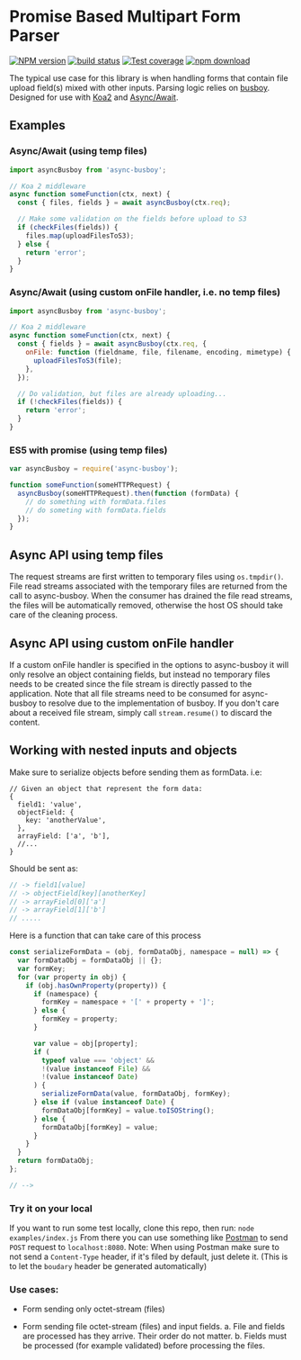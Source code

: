 # Promise Based Multipart Form Parser

[![NPM version][npm-image]][npm-url]
[![build status][travis-image]][travis-url]
[![Test coverage][codecov-image]][codecov-url]
[![npm download][download-image]][download-url]

[npm-image]: https://img.shields.io/npm/v/async-busboy.svg?style=flat-square
[npm-url]: https://npmjs.org/package/async-busboy
[travis-image]: https://img.shields.io/travis/m4nuC/async-busboy.svg?style=flat-square
[travis-url]: https://travis-ci.org/m4nuC/async-busboy
[codecov-image]: https://codecov.io/github/m4nuC/async-busboy/coverage.svg?branch=master
[codecov-url]: https://codecov.io/github/m4nuC/async-busboy?branch=master
[download-image]: https://img.shields.io/npm/dm/async-busboy.svg?style=flat-square
[download-url]: https://npmjs.org/package/async-busboy

The typical use case for this library is when handling forms that contain file upload field(s) mixed with other inputs.
Parsing logic relies on [busboy](http://github.com/mscdex/busboy).
Designed for use with [Koa2](https://github.com/koajs/koa/tree/v2.x) and [Async/Await](https://github.com/tc39/ecmascript-asyncawait).

## Examples

### Async/Await (using temp files)

```js
import asyncBusboy from 'async-busboy';

// Koa 2 middleware
async function someFunction(ctx, next) {
  const { files, fields } = await asyncBusboy(ctx.req);

  // Make some validation on the fields before upload to S3
  if (checkFiles(fields)) {
    files.map(uploadFilesToS3);
  } else {
    return 'error';
  }
}
```

### Async/Await (using custom onFile handler, i.e. no temp files)

```js
import asyncBusboy from 'async-busboy';

// Koa 2 middleware
async function someFunction(ctx, next) {
  const { fields } = await asyncBusboy(ctx.req, {
    onFile: function (fieldname, file, filename, encoding, mimetype) {
      uploadFilesToS3(file);
    },
  });

  // Do validation, but files are already uploading...
  if (!checkFiles(fields)) {
    return 'error';
  }
}
```

### ES5 with promise (using temp files)

```js
var asyncBusboy = require('async-busboy');

function someFunction(someHTTPRequest) {
  asyncBusboy(someHTTPRequest).then(function (formData) {
    // do something with formData.files
    // do someting with formData.fields
  });
}
```

## Async API using temp files

The request streams are first written to temporary files using `os.tmpdir()`. File read streams associated with the temporary files are returned from the call to async-busboy. When the consumer has drained the file read streams, the files will be automatically removed, otherwise the host OS should take care of the cleaning process.

## Async API using custom onFile handler

If a custom onFile handler is specified in the options to async-busboy it
will only resolve an object containing fields, but instead no temporary files
needs to be created since the file stream is directly passed to the application.
Note that all file streams need to be consumed for async-busboy to resolve due
to the implementation of busboy. If you don't care about a received
file stream, simply call `stream.resume()` to discard the content.

## Working with nested inputs and objects

Make sure to serialize objects before sending them as formData.
i.e:

```json5
// Given an object that represent the form data:
{
  field1: 'value',
  objectField: {
    key: 'anotherValue',
  },
  arrayField: ['a', 'b'],
  //...
}
```

Should be sent as:

```js
// -> field1[value]
// -> objectField[key][anotherKey]
// -> arrayField[0]['a']
// -> arrayField[1]['b']
// .....
```

Here is a function that can take care of this process

```js
const serializeFormData = (obj, formDataObj, namespace = null) => {
  var formDataObj = formDataObj || {};
  var formKey;
  for (var property in obj) {
    if (obj.hasOwnProperty(property)) {
      if (namespace) {
        formKey = namespace + '[' + property + ']';
      } else {
        formKey = property;
      }

      var value = obj[property];
      if (
        typeof value === 'object' &&
        !(value instanceof File) &&
        !(value instanceof Date)
      ) {
        serializeFormData(value, formDataObj, formKey);
      } else if (value instanceof Date) {
        formDataObj[formKey] = value.toISOString();
      } else {
        formDataObj[formKey] = value;
      }
    }
  }
  return formDataObj;
};

// -->
```

### Try it on your local

If you want to run some test locally, clone this repo, then run: `node examples/index.js`
From there you can use something like [Postman](https://chrome.google.com/webstore/detail/postman/fhbjgbiflinjbdggehcddcbncdddomop?hl=en) to send `POST` request to `localhost:8080`.
Note: When using Postman make sure to not send a `Content-Type` header, if it's filed by default, just delete it. (This is to let the `boudary` header be generated automatically)

### Use cases:

- Form sending only octet-stream (files)

- Form sending file octet-stream (files) and input fields.
  a. File and fields are processed has they arrive. Their order do not matter.
  b. Fields must be processed (for example validated) before processing the files.
